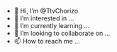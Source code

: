 - 👋 Hi, I’m @TtvChorizo
- 👀 I’m interested in ...
- 🌱 I’m currently learning ...
- 💞️ I’m looking to collaborate on ...
- 📫 How to reach me ...

<!---
TtvChorizo/TtvChorizo is a ✨ special ✨ repository because its `README.md` (this file) appears on your GitHub profile.
You can click the Preview link to take a look at your changes.
--->
